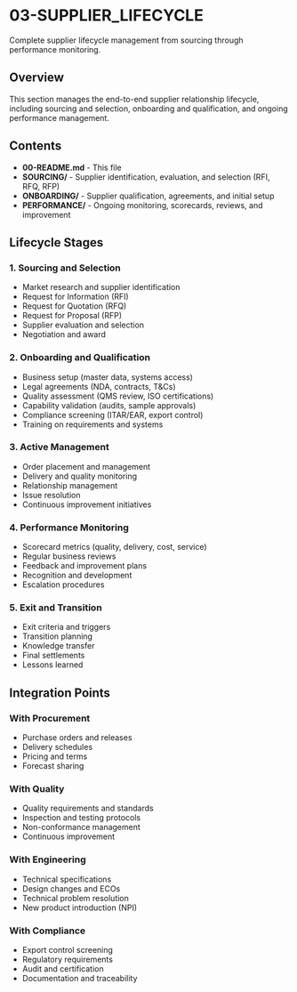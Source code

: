# 03-SUPPLIER_LIFECYCLE

Complete supplier lifecycle management from sourcing through performance monitoring.

## Overview

This section manages the end-to-end supplier relationship lifecycle, including sourcing and selection, onboarding and qualification, and ongoing performance management.

## Contents

- **00-README.md** - This file
- **SOURCING/** - Supplier identification, evaluation, and selection (RFI, RFQ, RFP)
- **ONBOARDING/** - Supplier qualification, agreements, and initial setup
- **PERFORMANCE/** - Ongoing monitoring, scorecards, reviews, and improvement

## Lifecycle Stages

### 1. Sourcing and Selection
- Market research and supplier identification
- Request for Information (RFI)
- Request for Quotation (RFQ)
- Request for Proposal (RFP)
- Supplier evaluation and selection
- Negotiation and award

### 2. Onboarding and Qualification
- Business setup (master data, systems access)
- Legal agreements (NDA, contracts, T&Cs)
- Quality assessment (QMS review, ISO certifications)
- Capability validation (audits, sample approvals)
- Compliance screening (ITAR/EAR, export control)
- Training on requirements and systems

### 3. Active Management
- Order placement and management
- Delivery and quality monitoring
- Relationship management
- Issue resolution
- Continuous improvement initiatives

### 4. Performance Monitoring
- Scorecard metrics (quality, delivery, cost, service)
- Regular business reviews
- Feedback and improvement plans
- Recognition and development
- Escalation procedures

### 5. Exit and Transition
- Exit criteria and triggers
- Transition planning
- Knowledge transfer
- Final settlements
- Lessons learned

## Integration Points

### With Procurement
- Purchase orders and releases
- Delivery schedules
- Pricing and terms
- Forecast sharing

### With Quality
- Quality requirements and standards
- Inspection and testing protocols
- Non-conformance management
- Continuous improvement

### With Engineering
- Technical specifications
- Design changes and ECOs
- Technical problem resolution
- New product introduction (NPI)

### With Compliance
- Export control screening
- Regulatory requirements
- Audit and certification
- Documentation and traceability
